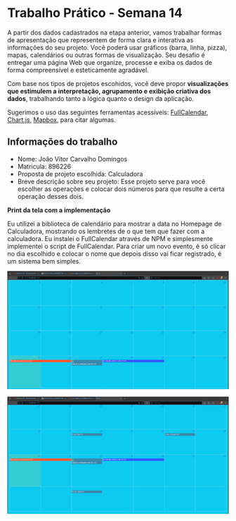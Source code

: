 
# Trabalho Prático - Semana 14

A partir dos dados cadastrados na etapa anterior, vamos trabalhar formas de apresentação que representem de forma clara e interativa as informações do seu projeto. Você poderá usar gráficos (barra, linha, pizza), mapas, calendários ou outras formas de visualização. Seu desafio é entregar uma página Web que organize, processe e exiba os dados de forma compreensível e esteticamente agradável.

Com base nos tipos de projetos escohidos, você deve propor **visualizações que estimulem a interpretação, agrupamento e exibição criativa dos dados**, trabalhando tanto a lógica quanto o design da aplicação.

Sugerimos o uso das seguintes ferramentas acessíveis: [FullCalendar](https://fullcalendar.io/), [Chart.js](https://www.chartjs.org/), [Mapbox](https://docs.mapbox.com/api/), para citar algumas.

## Informações do trabalho

- Nome: João Vitor Carvalho Domingos
- Matricula: 896226
- Proposta de projeto escolhida: Calculadora
- Breve descrição sobre seu projeto: Esse projeto serve para você escolher as operações e colocar dois números para que resulte a certa operação desses dois.

**Print da tela com a implementação**

Eu utilizei a biblioteca de calendário para mostrar a data no Homepage de Calculadora, mostrando os lembretes de o que tem que fazer com a calculadora. Eu instalei o FullCalendar através de NPM e simplesmente implementei o script de FullCalendar. Para criar um novo evento, é só clicar no dia escolhido e colocar o nome que depois disso vai ficar registrado, é um sistema bem simples.

![alt_text](calendar1.png)

![alt_text](calendar2.png)
